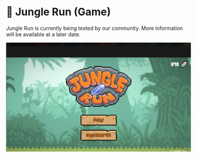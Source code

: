 # 👾 Jungle Run (Game)

Jungle Run is currently being tested by our community. More information will be available at a later date.

![](../../.gitbook/assets/image.png)
